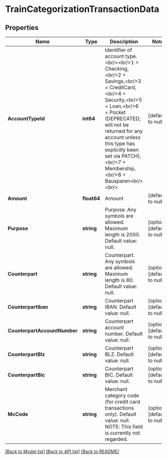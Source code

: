 # TrainCategorizationTransactionData

## Properties
Name | Type | Description | Notes
------------ | ------------- | ------------- | -------------
**AccountTypeId** | **int64** | Identifier of account type.&lt;br/&gt;&lt;br/&gt;1 &#x3D; Checking,&lt;br/&gt;2 &#x3D; Savings,&lt;br/&gt;3 &#x3D; CreditCard,&lt;br/&gt;4 &#x3D; Security,&lt;br/&gt;5 &#x3D; Loan,&lt;br/&gt;6 &#x3D; Pocket (DEPRECATED; will not be returned for any account unless this type has explicitly been set via PATCH),&lt;br/&gt;7 &#x3D; Membership,&lt;br/&gt;8 &#x3D; Bausparen&lt;br/&gt;&lt;br/&gt; | [default to null]
**Amount** | **float64** | Amount | [default to null]
**Purpose** | **string** | Purpose. Any symbols are allowed. Maximum length is 2000. Default value: null. | [optional] [default to null]
**Counterpart** | **string** | Counterpart. Any symbols are allowed. Maximum length is 80. Default value: null. | [optional] [default to null]
**CounterpartIban** | **string** | Counterpart IBAN. Default value: null. | [optional] [default to null]
**CounterpartAccountNumber** | **string** | Counterpart account number. Default value: null. | [optional] [default to null]
**CounterpartBlz** | **string** | Counterpart BLZ. Default value: null. | [optional] [default to null]
**CounterpartBic** | **string** | Counterpart BIC. Default value: null. | [optional] [default to null]
**McCode** | **string** | Merchant category code (for credit card transactions only). Default value: null. NOTE: This field is currently not regarded. | [optional] [default to null]

[[Back to Model list]](../README.md#documentation-for-models) [[Back to API list]](../README.md#documentation-for-api-endpoints) [[Back to README]](../README.md)


